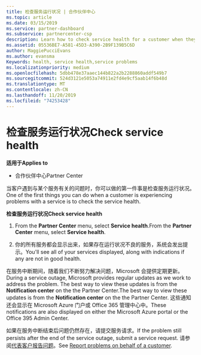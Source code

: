 ```yaml
---
title: 检查服务运行状况 | 合作伙伴中心
ms.topic: article
ms.date: 03/15/2019
ms.service: partner-dashboard
ms.subservice: partnercenter-csp
description: Learn how to check service health for a customer when they experience a problem with a service.
ms.assetid: 05536BE7-A581-45D3-A390-2B9F139B5C6D
author: MaggiePucciEvans
ms.author: evansma
Keywords: health, service health,service problems
ms.localizationpriority: medium
ms.openlocfilehash: 5dbb478e37aaec144b822a2b2288860addf549b7
ms.sourcegitcommit: 524d3121e5053a74911e2fd4e9cf5aab14f6b48d
ms.translationtype: MT
ms.contentlocale: zh-CN
ms.lasthandoff: 11/20/2019
ms.locfileid: "74253428"
---
```

# <a name="check-service-health"></a><span data-ttu-id="bc91f-104">检查服务运行状况</span><span class="sxs-lookup"><span data-stu-id="bc91f-104">Check service health</span></span>

<span data-ttu-id="bc91f-105">**适用于**</span><span class="sxs-lookup"><span data-stu-id="bc91f-105">**Applies to**</span></span>

-  <span data-ttu-id="bc91f-106">合作伙伴中心</span><span class="sxs-lookup"><span data-stu-id="bc91f-106">Partner Center</span></span>

<span data-ttu-id="bc91f-107">当客户遇到与某个服务有关的问题时，你可以做的第一件事是检查服务运行状况。</span><span class="sxs-lookup"><span data-stu-id="bc91f-107">One of the first things you can do when a customer is experiencing problems with a service is to check the service health.</span></span>

<span data-ttu-id="bc91f-108">**检查服务运行状况**</span><span class="sxs-lookup"><span data-stu-id="bc91f-108">**Check service health**</span></span>

1.  <span data-ttu-id="bc91f-109">From the **Partner Center** menu, select **Service health**.</span><span class="sxs-lookup"><span data-stu-id="bc91f-109">From the **Partner Center** menu, select **Service health**.</span></span> 

2.  <span data-ttu-id="bc91f-110">你的所有服务都会显示出来，如果存在运行状况不良的服务，系统会发出提示。</span><span class="sxs-lookup"><span data-stu-id="bc91f-110">You'll see all of your services displayed, along with indications if any are not in good health.</span></span> 

<span data-ttu-id="bc91f-111">在服务中断期间，随着我们不断努力解决问题，Microsoft 会提供定期更新。</span><span class="sxs-lookup"><span data-stu-id="bc91f-111">During a service outage, Microsoft provides regular updates as we work to address the problem.</span></span> <span data-ttu-id="bc91f-112">The best way to view these updates is from the **Notification center** on the the Partner Center.</span><span class="sxs-lookup"><span data-stu-id="bc91f-112">The best way to view these updates is from the **Notification center** on the the Partner Center.</span></span> <span data-ttu-id="bc91f-113">这些通知还会显示在 Microsoft Azure 门户或 Office 365 管理中心中。</span><span class="sxs-lookup"><span data-stu-id="bc91f-113">These notifications are also displayed on either the Microsoft Azure portal or the Office 395 Admin Center.</span></span>

<span data-ttu-id="bc91f-114">如果在服务中断结束后问题仍然存在，请提交服务请求。</span><span class="sxs-lookup"><span data-stu-id="bc91f-114">If the problem still persists after the end of the service outage, submit a service request.</span></span> <span data-ttu-id="bc91f-115">请参阅[代表客户报告问题](report-problems-on-behalf-of-a-customer.md)。</span><span class="sxs-lookup"><span data-stu-id="bc91f-115">See [Report problems on behalf of a customer](report-problems-on-behalf-of-a-customer.md).</span></span>

 

 



